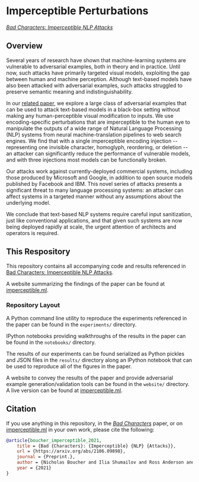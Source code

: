 # Imperceptible Perturbations
[*Bad Characters: Imperceptible NLP Attacks*](https://arxiv.org/abs/2106.09898)

## Overview

Several years of research have shown that machine-learning systems are vulnerable to adversarial examples, both in theory and in practice. Until now, such attacks have primarily targeted visual models, exploiting the gap between human and machine perception. Although text-based models have also been attacked with adversarial examples, such attacks struggled to preserve semantic meaning and indistinguishability.

In our [related paper](https://arxiv.org/abs/2106.09898), we explore a large class of adversarial examples that can be used to attack text-based models in a black-box setting without making any human-perceptible visual modification to inputs. We use encoding-specific perturbations that are imperceptible to the human eye to manipulate the outputs of a wide range of Natural Language Processing (NLP) systems from neural machine-translation pipelines to web search engines. We find that with a single imperceptible encoding injection -- representing one invisible character, homoglyph, reordering, or deletion -- an attacker can significantly reduce the performance of vulnerable models, and with three injections most models can be functionally broken.

Our attacks work against currently-deployed commercial systems, including those produced by Microsoft and Google, in addition to open source models published by Facebook and IBM. This novel series of attacks presents a significant threat to many language processing systems: an attacker can affect systems in a targeted manner without any assumptions about the underlying model.

We conclude that text-based NLP systems require careful input sanitization, just like conventional applications, and that given such systems are now being deployed rapidly at scale, the urgent attention of architects and operators is required.

## This Respository

This repository contains all accompanying code and results referenced in [Bad Characters: Imperceptible NLP Attacks](https://arxiv.org/abs/2106.09898).

A website summarizing the findings of the paper can be found at [imperceptible.ml](https://imperceptible.ml).

### Repository Layout

A Python command line utility to reproduce the experiments referenced in the paper can be found in the `experiments/` directory.

IPython notebooks providing walkthroughs of the results in the paper can be found in the `notebooks/` directory.

The results of our experiments can be found serialized as Python pickles and JSON files in the `results/` directory along an IPython notebook that can be used to reproduce all of the figures in the paper.

A website to convey the results of the paper and provide adversarial example generation/validation tools can be found in the `website/` directory. A live version can be found at [imperceptible.ml](https://imperceptible.ml).

## Citation

If you use anything in this repository, in the [*Bad Characters*](https://arxiv.org/abs/2106.09898) paper, or on [imperceptible.ml](https://imperceptible.ml) in your own work, please cite the following:

```bibtex
@article{boucher_imperceptible_2021,
    title = {Bad {Characters}: {Imperceptible} {NLP} {Attacks}},
    url = {https://arxiv.org/abs/2106.09898},
    journal = {Preprint.},
    author = {Nicholas Boucher and Ilia Shumailov and Ross Anderson and Nicolas Papernot},
    year = {2021}
}
```
